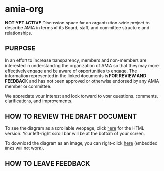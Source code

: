 # amia-org
__NOT YET ACTIVE__ Discussion space for an organization-wide project to describe AMIA in terms of its Board, staff, and committee structure and relationships.

## PURPOSE
In an effort to increase transparency, members and non-members are interested in understanding the organization of AMIA so that they may more effectively engage and be aware of opportunities to engage. The information represented in the linked documents is __FOR REVIEW AND FEEDBACK__ and has not been approved or otherwise endorsed by any AMIA member or committee. 

We appreciate your interest and look forward to your questions, comments, clarifications, and improvements.

## HOW TO REVIEW THE DRAFT DOCUMENT

To see the diagram as a scrollable webpage, click [here](http://htmlpreview.github.io/?https://github.com/amiaopensource/amia-org/blob/master/amia_organizationalstructure_DRAFT_2016-03-30.html) for the HTML version. Your left-right scroll bar will be at the bottom of your screen.

To download the diagram as an image, you can right-click [here](https://github.com/amiaopensource/amia-org/blob/master/amia_organizationalstructure_DRAFT_2016-03-30.png) (embedded links will not work).

## HOW TO LEAVE FEEDBACK


